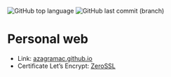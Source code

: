 ![GitHub top language](https://img.shields.io/github/languages/top/azagramac/azagra.me.svg) ![GitHub last commit (branch)](https://img.shields.io/github/last-commit/azagramac/azagra.me/master.svg)

# Personal web

* Link: [azagramac.github.io](https://azagramac.github.io/)
* Certificate Let’s Encrypt: [ZeroSSL](https://zerossl.com/)

